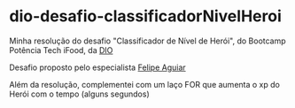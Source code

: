 # dio-desafio-classificadorNivelHeroi
Minha resolução do desafio "Classificador de Nível de Herói", do Bootcamp Potência Tech iFood, da [DIO](https://www.dio.me/)

Desafio proposto pelo especialista [Felipe Aguiar](https://github.com/felipeAguiarCode)

Além da resolução, complementei com um laço FOR que aumenta o xp do Herói com o tempo (alguns segundos)
